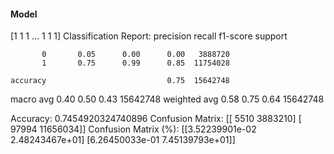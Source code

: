 #### Model
[1 1 1 ... 1 1 1]
Classification Report:
              precision    recall  f1-score   support

           0       0.05      0.00      0.00   3888720
           1       0.75      0.99      0.85  11754028

    accuracy                           0.75  15642748
   macro avg       0.40      0.50      0.43  15642748
weighted avg       0.58      0.75      0.64  15642748

Accuracy: 0.7454920324740896
Confusion Matrix:
[[    5510  3883210]
 [   97994 11656034]]
Confusion Matrix (%):
[[3.52239901e-02 2.48243467e+01]
 [6.26450033e-01 7.45139793e+01]]
